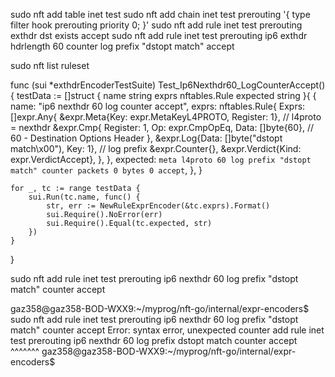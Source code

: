 sudo nft add table inet test
sudo nft add chain inet test prerouting '{ type filter hook prerouting priority 0; }'
sudo nft add rule inet test prerouting exthdr dst exists accept
sudo nft add rule inet test prerouting ip6 exthdr hdrlength 60 counter log prefix "dstopt match" accept


sudo nft list ruleset




func (sui *exthdrEncoderTestSuite) Test_Ip6Nexthdr60_LogCounterAccept() {
    testData := []struct {
        name     string
        exprs    nftables.Rule
        expected string
    }{
        {
            name: "ip6 nexthdr 60 log counter accept",
            exprs: nftables.Rule{
                Exprs: []expr.Any{
                    &expr.Meta{Key: expr.MetaKeyL4PROTO, Register: 1}, // l4proto = nexthdr
                    &expr.Cmp{
                        Register: 1,
                        Op:       expr.CmpOpEq,
                        Data:     []byte{60}, // 60 - Destination Options Header
                    },
                    &expr.Log{Data: []byte("dstopt match\x00"), Key: 1}, // log prefix
                    &expr.Counter{},
                    &expr.Verdict{Kind: expr.VerdictAccept},
                },
            },
            expected: `meta l4proto 60 log prefix "dstopt match" counter packets 0 bytes 0 accept`,
        },
    }

    for _, tc := range testData {
        sui.Run(tc.name, func() {
            str, err := NewRuleExprEncoder(&tc.exprs).Format()
            sui.Require().NoError(err)
            sui.Require().Equal(tc.expected, str)
        })
    }
}




sudo nft add rule inet test prerouting ip6 nexthdr 60 log prefix "dstopt match" counter accept

gaz358@gaz358-BOD-WXX9:~/myprog/nft-go/internal/expr-encoders$ sudo nft add rule inet test prerouting ip6 nexthdr 60 log prefix "dstopt match" counter accept
Error: syntax error, unexpected counter
add rule inet test prerouting ip6 nexthdr 60 log prefix dstopt match counter accept
                                                                     ^^^^^^^
gaz358@gaz358-BOD-WXX9:~/myprog/nft-go/internal/expr-encoders$ 

















